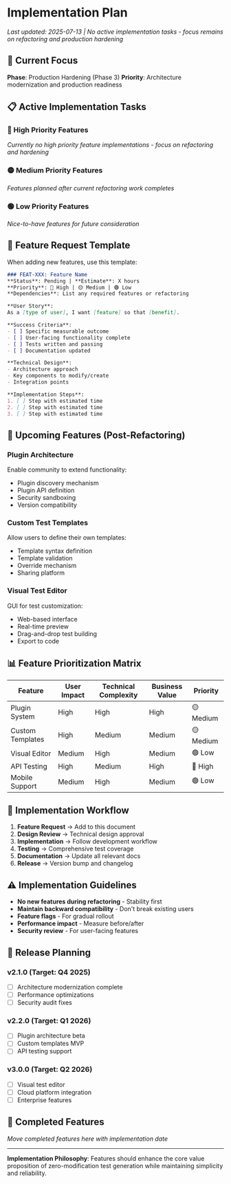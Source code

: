 # Implementation Plan

*Last updated: 2025-07-13 | No active implementation tasks - focus remains on refactoring and production hardening*

## 🎯 Current Focus

**Phase**: Production Hardening (Phase 3)
**Priority**: Architecture modernization and production readiness

## 📋 Active Implementation Tasks

### 🔴 High Priority Features

*Currently no high priority feature implementations - focus on refactoring and hardening*

### 🟡 Medium Priority Features

*Features planned after current refactoring work completes*

### 🟢 Low Priority Features

*Nice-to-have features for future consideration*

## 📝 Feature Request Template

When adding new features, use this template:

```markdown
### FEAT-XXX: Feature Name
**Status**: Pending | **Estimate**: X hours
**Priority**: 🔴 High | 🟡 Medium | 🟢 Low
**Dependencies**: List any required features or refactoring

**User Story**:
As a [type of user], I want [feature] so that [benefit].

**Success Criteria**:
- [ ] Specific measurable outcome
- [ ] User-facing functionality complete
- [ ] Tests written and passing
- [ ] Documentation updated

**Technical Design**:
- Architecture approach
- Key components to modify/create
- Integration points

**Implementation Steps**:
1. [ ] Step with estimated time
2. [ ] Step with estimated time
3. [ ] Step with estimated time
```

## 🚀 Upcoming Features (Post-Refactoring)

### Plugin Architecture
Enable community to extend functionality:
- Plugin discovery mechanism
- Plugin API definition
- Security sandboxing
- Version compatibility

### Custom Test Templates
Allow users to define their own templates:
- Template syntax definition
- Template validation
- Override mechanism
- Sharing platform

### Visual Test Editor
GUI for test customization:
- Web-based interface
- Real-time preview
- Drag-and-drop test building
- Export to code

## 📊 Feature Prioritization Matrix

| Feature | User Impact | Technical Complexity | Business Value | Priority |
|---------|------------|---------------------|----------------|----------|
| Plugin System | High | High | High | 🟡 Medium |
| Custom Templates | High | Medium | Medium | 🟡 Medium |
| Visual Editor | Medium | High | Medium | 🟢 Low |
| API Testing | High | Medium | High | 🔴 High |
| Mobile Support | Medium | High | Medium | 🟢 Low |

## 🔄 Implementation Workflow

1. **Feature Request** → Add to this document
2. **Design Review** → Technical design approval
3. **Implementation** → Follow development workflow
4. **Testing** → Comprehensive test coverage
5. **Documentation** → Update all relevant docs
6. **Release** → Version bump and changelog

## ⚠️ Implementation Guidelines

- **No new features during refactoring** - Stability first
- **Maintain backward compatibility** - Don't break existing users
- **Feature flags** - For gradual rollout
- **Performance impact** - Measure before/after
- **Security review** - For user-facing features

## 📅 Release Planning

### v2.1.0 (Target: Q4 2025)
- [ ] Architecture modernization complete
- [ ] Performance optimizations
- [ ] Security audit fixes

### v2.2.0 (Target: Q1 2026)
- [ ] Plugin architecture beta
- [ ] Custom templates MVP
- [ ] API testing support

### v3.0.0 (Target: Q2 2026)
- [ ] Visual test editor
- [ ] Cloud platform integration
- [ ] Enterprise features

## 🏁 Completed Features

*Move completed features here with implementation date*

---

**Implementation Philosophy**: Features should enhance the core value proposition of zero-modification test generation while maintaining simplicity and reliability.